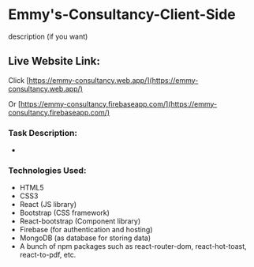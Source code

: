 # Emmy's-Consultancy-Client-Side

description (if you want)

## Live Website Link:

Click [https://emmy-consultancy.web.app/](https://emmy-consultancy.web.app/)

Or  [https://emmy-consultancy.firebaseapp.com/](https://emmy-consultancy.firebaseapp.com/)

### Task Description:
* 


### Technologies Used:
* HTML5
* CSS3
* React (JS library)
* Bootstrap (CSS framework)
* React-bootstrap (Component library)
* Firebase (for authentication and hosting)
* MongoDB (as database for storing data)
* A bunch of npm packages such as react-router-dom, react-hot-toast, react-to-pdf, etc.